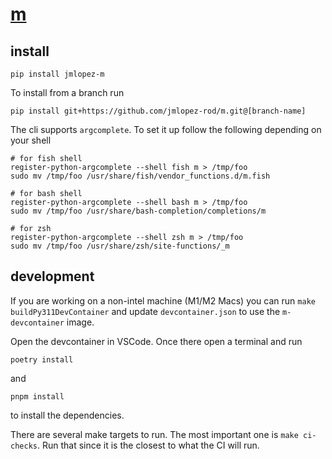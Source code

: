 # [m](https://jmlopez-rod.github.io/m/)

## install

```
pip install jmlopez-m
```

To install from a branch run

```
pip install git+https://github.com/jmlopez-rod/m.git@[branch-name]
```

The cli supports `argcomplete`. To set it up follow the following depending on
your shell

```shell
# for fish shell
register-python-argcomplete --shell fish m > /tmp/foo
sudo mv /tmp/foo /usr/share/fish/vendor_functions.d/m.fish

# for bash shell
register-python-argcomplete --shell bash m > /tmp/foo
sudo mv /tmp/foo /usr/share/bash-completion/completions/m

# for zsh
register-python-argcomplete --shell zsh m > /tmp/foo
sudo mv /tmp/foo /usr/share/zsh/site-functions/_m
```

## development

If you are working on a non-intel machine (M1/M2 Macs) you can run
`make buildPy311DevContainer` and update `devcontainer.json` to use the
`m-devcontainer` image.

Open the devcontainer in VSCode. Once there open a terminal and run

```
poetry install
```

and

```
pnpm install
```

to install the dependencies.

There are several make targets to run. The most important one is
`make ci-checks`. Run that since it is the closest to what the CI will run.
